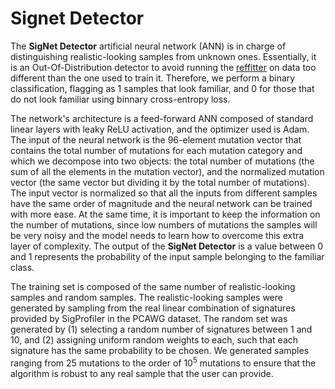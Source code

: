 # Signet Detector

The **SigNet Detector** artificial neural network (ANN) is in charge of distinguishing realistic-looking samples from unknown ones. Essentially, it is an Out-Of-Distribution detector to avoid running the [reffitter](https://github.com/OleguerCanal/SigNet/blob/main/documentation/signet_refitter.md) on  data too different than the one used to train it.
Therefore, we perform a binary classification, flagging as 1 samples that look familiar, and 0 for those that do not look familiar using binnary cross-entropy loss.

The network's architecture is a feed-forward ANN composed of standard linear layers with leaky ReLU activation, and the optimizer used is Adam. The input of the neural network is the 96-element mutation vector that contains the total number of mutations for each mutation category and which we decompose into two objects: the total number of mutations (the sum of all the elements in the mutation vector), and the normalized mutation vector (the same vector but dividing it by the total number of mutations). The input vector is normalized so that all the inputs from different samples have the same order of magnitude and the neural network can be trained with more ease.
At the same time, it is important to keep the information on the number of mutations, since low numbers of mutations the samples will be very noisy and the model needs to learn how to overcome this extra layer of complexity.
The output of the **SigNet Detector** is a value between 0 and 1 represents the probability of the input sample belonging to the familiar class.

The training set is composed of the same number of realistic-looking samples and random samples.
The realistic-looking samples were generated by sampling from the real linear combination of signatures provided by SigProfiler in the PCAWG dataset.
The random set was generated by (1) selecting a random number of signatures between 1 and 10, and (2) assigning uniform random weights to each, such that each signature has the same probability to be chosen.
We generated samples ranging from 25 mutations to the order of $10^5$ mutations to ensure that the algorithm is robust to any real sample that the user can provide.
